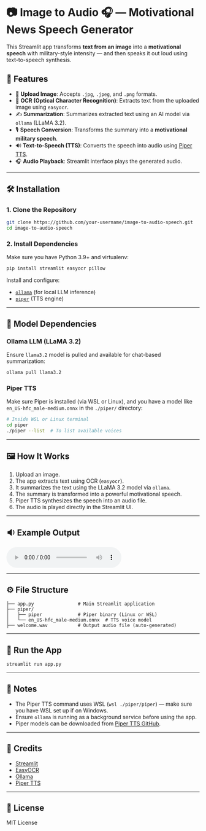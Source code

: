 # 📷 Image to Audio 🎧 — Motivational News Speech Generator

This Streamlit app transforms **text from an image** into a **motivational speech** with military-style intensity — and then speaks it out loud using text-to-speech synthesis.

## 🚀 Features

- 📸 **Upload Image**: Accepts `.jpg`, `.jpeg`, and `.png` formats.
- 🧠 **OCR (Optical Character Recognition)**: Extracts text from the uploaded image using `easyocr`.
- ✍️ **Summarization**: Summarizes extracted text using an AI model via `ollama` (LLaMA 3.2).
- 🎙 **Speech Conversion**: Transforms the summary into a **motivational military speech**.
- 🔊 **Text-to-Speech (TTS)**: Converts the speech into audio using [Piper TTS](https://github.com/rhasspy/piper).
- 🎧 **Audio Playback**: Streamlit interface plays the generated audio.

---

## 🛠 Installation

### 1. Clone the Repository
```bash
git clone https://github.com/your-username/image-to-audio-speech.git
cd image-to-audio-speech
```

### 2. Install Dependencies
Make sure you have Python 3.9+ and virtualenv:

```bash
pip install streamlit easyocr pillow
```

Install and configure:
- [`ollama`](https://ollama.com/) (for local LLM inference)
- [`piper`](https://github.com/rhasspy/piper) (TTS engine)

---

## 🧠 Model Dependencies

### Ollama LLM (LLaMA 3.2)
Ensure `llama3.2` model is pulled and available for chat-based summarization:
```bash
ollama pull llama3.2
```

### Piper TTS
Make sure Piper is installed (via WSL or Linux), and you have a model like `en_US-hfc_male-medium.onnx` in the `./piper/` directory:
```bash
# Inside WSL or Linux terminal
cd piper
./piper --list  # To list available voices
```

---

## 🖼 How It Works

1. Upload an image.
2. The app extracts text using OCR (`easyocr`).
3. It summarizes the text using the LLaMA 3.2 model via `ollama`.
4. The summary is transformed into a powerful motivational speech.
5. Piper TTS synthesizes the speech into an audio file.
6. The audio is played directly in the Streamlit UI.

---

## 🔉 Example Output

<audio controls> <source src="blah" type="audio/wav"> Your browser does not support the audio element. </audio>

---

## ⚙️ File Structure

```
├── app.py                # Main Streamlit application
├── piper/
│   ├── piper             # Piper binary (Linux or WSL)
│   └── en_US-hfc_male-medium.onnx  # TTS voice model
├── welcome.wav           # Output audio file (auto-generated)
```

---

## 🧪 Run the App

```bash
streamlit run app.py
```

---

## 📌 Notes

- The Piper TTS command uses WSL (`wsl ./piper/piper`) — make sure you have WSL set up if on Windows.
- Ensure `ollama` is running as a background service before using the app.
- Piper models can be downloaded from [Piper TTS GitHub](https://github.com/rhasspy/piper#pre-built-models).

---

## 🙌 Credits

- [Streamlit](https://streamlit.io/)
- [EasyOCR](https://github.com/JaidedAI/EasyOCR)
- [Ollama](https://ollama.com/)
- [Piper TTS](https://github.com/rhasspy/piper)

---

## 📜 License

MIT License
